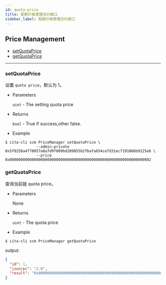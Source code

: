 ```yaml
---
id: quota-price
title: 配额价格管理合约接口
sidebar_label: 配额价格管理合约接口
---
```


<h2 class="hover-list">Price Management</h2>

* [setQuotaPrice](#setQuotaPrice)
* [getQuotaPrice](#getQuotaPrice)

***

### setQuotaPrice

设置 `quota price`，默认为 1。

* Parameters

    `uint` - The setting quota price

* Returns

    `bool` - True if success,other false.

* Example

```shell
$ cita-cli scm PriceManager setQuotaPrice \
              --admin-private 0x5f0258a4778057a8a7d97809bd209055b2fbafa654ce7d31ec7191066b9225e6 \
              --price 0x0000000000000000000000000000000000000000000000000000000000000002
```

### getQuotaPrice

查询当前链 quota price。

* Parameters

    None

* Returns

    `uint` - The quota price

* Example

```shell
$ cita-cli scm PriceManager getQuotaPrice
```

output:

```json
{
  "id": 1,
  "jsonrpc": "2.0",
  "result": "0x0000000000000000000000000000000000000000000000000000000000000002"
}
```

